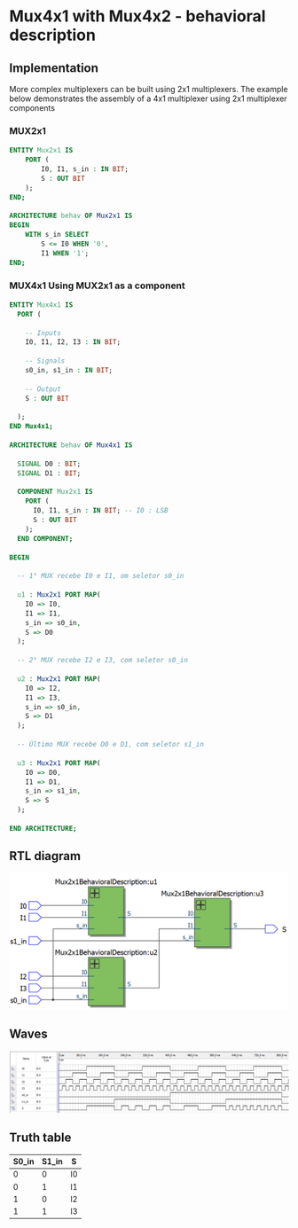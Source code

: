 # Mux4x1 with Mux4x2 - behavioral description

## Implementation

More complex multiplexers can be built using 2x1 multiplexers. The example below demonstrates the assembly of a 4x1 multiplexer using 2x1 multiplexer components

### MUX2x1

```vhdl
ENTITY Mux2x1 IS
	PORT (
		I0, I1, s_in : IN BIT;
		S : OUT BIT
	);
END;

ARCHITECTURE behav OF Mux2x1 IS
BEGIN
	WITH s_in SELECT
		S <= I0 WHEN '0',
		I1 WHEN '1';
END;
```

### MUX4x1 Using MUX2x1 as a component

```vhdl
ENTITY Mux4x1 IS
  PORT (

    -- Inputs
    I0, I1, I2, I3 : IN BIT;

    -- Signals
    s0_in, s1_in : IN BIT;

    -- Output
    S : OUT BIT

  );
END Mux4x1;

ARCHITECTURE behav OF Mux4x1 IS

  SIGNAL D0 : BIT;
  SIGNAL D1 : BIT;

  COMPONENT Mux2x1 IS
    PORT (
      I0, I1, s_in : IN BIT; -- I0 : LSB
      S : OUT BIT
    );
  END COMPONENT;

BEGIN

  -- 1° MUX recebe I0 e I1, om seletor s0_in

  u1 : Mux2x1 PORT MAP(
    I0 => I0,
    I1 => I1,
    s_in => s0_in,
    S => D0
  );

  -- 2° MUX recebe I2 e I3, com seletor s0_in

  u2 : Mux2x1 PORT MAP(
    I0 => I2,
    I1 => I3,
    s_in => s0_in,
    S => D1
  );

  -- Último MUX recebe D0 e D1, com seletor s1_in

  u3 : Mux2x1 PORT MAP(
    I0 => D0,
    I1 => D1,
    s_in => s1_in,
    S => S
  );

END ARCHITECTURE;
```

## RTL diagram

![RTL Diagram Mux4x1 with Mux4x2 - behavioral description](./assets/rtl_viewer.png "RTL Diagram Mux4x1 with Mux4x2 - behavioral description")

## Waves

![Waves Mux4x1 with Mux4x2 - behavioral description](./assets/waves.png "Waves Mux4x1 with Mux4x2 - behavioral description")

## Truth table

| S0_in | S1_in | S  |
|-------|-------|----|
| 0     | 0     | I0 |
| 0     | 1     | I1 |
| 1     | 0     | I2 |
| 1     | 1     | I3 |
